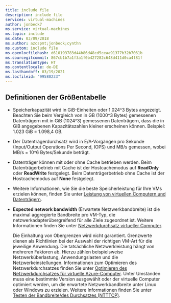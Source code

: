 ```yaml
---
title: include file
description: include file
services: virtual-machines
author: jonbeck7
ms.service: virtual-machines
ms.topic: include
ms.date: 03/09/2018
ms.author: azcspmt;jonbeck;cynthn
ms.custom: include file
ms.openlocfilehash: d610193783d44b86d48cd5ceaa91377b32b7061b
ms.sourcegitcommit: 867cb1b7a1f3a1f0b427282c648d411d0ca4f81f
ms.translationtype: HT
ms.contentlocale: de-DE
ms.lasthandoff: 03/19/2021
ms.locfileid: "99580233"
---
```

<!-- Not used for Ls-series -->

## <a name="size-table-definitions"></a>Definitionen der Größentabelle

- Speicherkapazität wird in GiB-Einheiten oder 1.024^3 Bytes angezeigt. Beachten Sie beim Vergleich von in GB (1000^3 Bytes) gemessenen Datenträgern mit in GiB (1024^3) gemessenen Datenträgern, dass die in GiB angegebenen Kapazitätszahlen kleiner erscheinen können. Beispiel: 1.023 GiB = 1.098,4 GB.
- Der Datenträgerdurchsatz wird in E/A-Vorgängen pro Sekunde (Input/Output Operations Per Second, IOPS) und MB/s gemessen, wobei MB/s = 10^6 Bytes/Sekunde beträgt.
- Datenträger können mit oder ohne Cache betrieben werden. Beim Datenträgerbetrieb mit Cache ist der Hostcachemodus auf **ReadOnly** oder **ReadWrite** festgelegt.  Beim Datenträgerbetrieb ohne Cache ist der Hostcachemodus auf **None** festgelegt.
- Weitere Informationen, wie Sie die beste Speicherleistung für Ihre VMs erzielen können, finden Sie unter [Leistung von virtuellen Computern und Datenträgern](../articles/virtual-machines/disks-performance.md).
- **Expected network bandwidth** (Erwartete Netzwerkbandbreite) ist die maximal aggregierte Bandbreite pro VM-Typ, die netzwerkadapterübergreifend für alle Ziele zugeordnet ist. Weitere Informationen finden Sie unter [Netzwerkdurchsatz virtueller Computer](../articles/virtual-network/virtual-machine-network-throughput.md).

  Die Einhaltung von Obergrenzen wird nicht garantiert. Grenzwerte dienen als Richtlinien bei der Auswahl der richtigen VM-Art für die jeweilige Anwendung. Die tatsächliche Netzwerkleistung hängt von mehreren Faktoren ab. Hierzu zählen beispielsweise Netzwerküberlastung, Anwendungslasten und die Netzwerkeinstellungen. Informationen zum Optimieren des Netzwerkdurchsatzes finden Sie unter [Optimieren des Netzwerkdurchsatzes für virtuelle Azure-Computer](../articles/virtual-network/virtual-network-optimize-network-bandwidth.md). Unter Umständen muss eine bestimmte Version ausgewählt oder der virtuelle Computer optimiert werden, um die erwartete Netzwerkbandbreite unter Linux oder Windows zu erzielen. Weitere Informationen finden Sie unter [Testen der Bandbreite/des Durchsatzes (NTTTCP)](../articles/virtual-network/virtual-network-bandwidth-testing.md).



